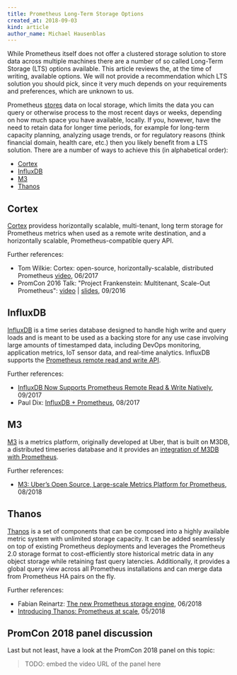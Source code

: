 ```yaml
---
title: Prometheus Long-Term Storage Options
created_at: 2018-09-03
kind: article
author_name: Michael Hausenblas
---
```


While Prometheus itself does not offer a clustered storage solution to store data across multiple machines there are a number of so called Long-Term Storage (LTS) options available. This article reviews the, at the time of writing, available options. We will not provide a recommendation which LTS solution you should pick, since it very much depends on your requirements and preferences, which are unknown to us.

Prometheus [stores](https://prometheus.io/docs/prometheus/latest/storage/) data on local storage, which limits the data you can query or otherwise process to the most recent days or weeks, depending on how much space you have available, locally. If you, however, have the need to retain data for longer time periods, for example for long-term capacity planning, analyzing usage trends, or for regulatory reasons (think financial domain, health care, etc.) then you likely benefit from a LTS solution. There are a number of ways to achieve this (in alphabetical order):

* [Cortex](#cortex)
* [InfluxDB](#influxdb)
* [M3](#m3)
* [Thanos](#thanos)

## Cortex

[Cortex](https://github.com/weaveworks/cortex) providess horizontally scalable, multi-tenant, long term storage for Prometheus metrics when used as a remote write destination, and a horizontally scalable, Prometheus-compatible query API.

Further references:

* Tom Wilkie: Cortex: open-source, horizontally-scalable, distributed Prometheus [video](https://www.youtube.com/watch?v=Xi4jq2IUbLs), 06/2017
* PromCon 2016 Talk: "Project Frankenstein: Multitenant, Scale-Out Prometheus": [video](https://youtu.be/3Tb4Wc0kfCM) | [slides](http://www.slideshare.net/weaveworks/project-frankenstein-a-multitenant-horizontally-scalable-prometheus-as-a-service), 09/2016


## InfluxDB

[InfluxDB](https://www.influxdata.com/time-series-platform/influxdb/) is a time series database designed to handle high write and query loads and is meant to be used as a backing store for any use case involving large amounts of timestamped data, including DevOps monitoring, application metrics, IoT sensor data, and real-time analytics. InfluxDB supports the [Prometheus remote read and write API](https://docs.influxdata.com/influxdb/v1.6/supported_protocols/prometheus).

Further references:

* [InfluxDB Now Supports Prometheus Remote Read & Write Natively](https://www.influxdata.com/blog/influxdb-now-supports-prometheus-remote-read-write-natively/), 09/2017
* Paul Dix: [InfluxDB + Prometheus](https://speakerdeck.com/pauldix/influxdb-plus-prometheus), 08/2017 


## M3

[M3](http://m3db.github.io/m3/) is a metrics platform, originally developed at Uber, that is built on M3DB, a distributed timeseries database and it provides an [integration of M3DB with Prometheus](http://m3db.github.io/m3/integrations/prometheus/).

Further references:

* [M3: Uber’s Open Source, Large-scale Metrics Platform for Prometheus](https://eng.uber.com/m3/), 08/2018

## Thanos

[Thanos](https://github.com/improbable-eng/thanos) is a set of components that can be composed into a highly available metric system with unlimited storage capacity. It can be added seamlessly on top of existing Prometheus deployments and leverages the Prometheus 2.0 storage format to cost-efficiently store historical metric data in any object storage while retaining fast query latencies. Additionally, it provides a global query view across all Prometheus installations and can merge data from Prometheus HA pairs on the fly.

Further references:

* Fabian Reinartz: [The new Prometheus storage engine](https://www.youtube.com/watch?v=6P-RmOWWA4U), 06/2018
* [Introducing Thanos: Prometheus at scale](https://improbable.io/games/blog/thanos-prometheus-at-scale), 05/2018

## PromCon 2018 panel discussion

Last but not least, have a look at the PromCon 2018 panel on this topic:

> TODO: embed the video URL of the panel here
